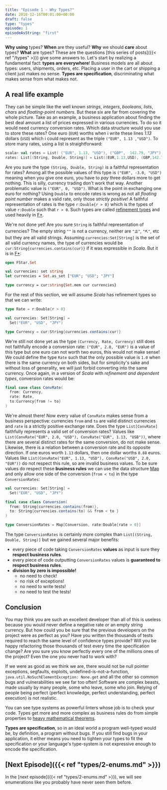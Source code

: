 ```yaml
---
title: "Episode 1 - Why Types?"
date: 2018-12-16T00:01:00+00:00
draft: false
type: "types"
episode: 1
episodeAsString: "first"
---
```


**Why using** types? **When** are they useful? **Why** we should **care** about types? **What** are types? These are the questions [this series of posts]({{< ref "/types" >}}) give some answers to. Let's start by realizing a fundamental fact: **types are everywhere**! Business models are all about types: users, shipments, orders, etc. Placing a user in the cart or shipping a client just makes no sense. **Types are specification**, discriminating what makes sense from what makes not.

## A real life example

They can be simple like the well known *strings*, *integers*, *booleans*, *lists*, *chars* and *floating-point numbers*. But these six are far from covering the whole picture. Take as an example, a business application about finding the best deal amount a list of prices expressed in various currencies. To do so it would need currency conversion rates. Which data structure would you use to store these rates? One euro (`EUR`) worths when i write these lines *1.13* dollars (`USD`) which i could represent as the triple `("EUR", 1.13 ,"USD")`. To store many rates, using a list is straightforward:

```scala
scala> val rates = List( ("EUR", 1.13, "USD"), ("GBP",  142.79, "JPY") )
rates: List[(String, Double, String)] = List((EUR,1.13,USD), (GBP,142.79,JPY))
```

Are you sure the type `(String, Double, String)` is a faithful representation for rates? Among all the possible values of this type is `("EUR", -3.0, "USD")` meaning when you give one euro, you have to *pay* three dollars more to get nothing. This is silly, currency trading don't work that way. Another problematic value is `("EUR", 0, "USD")`. What is the point in exchanging one euro for nothing? Using `Double` to encode rates is wrong as not all *floating point number* makes a valid rate, only those *strictly positive*! A faithful representation of rates is the type `r:Double{r > 0}` which is the types of value `r:Double` such that `r > 0`. Such types are called [refinement types](https://en.wikipedia.org/wiki/Refinement_type) and used heavily in [F*](https://www.fstar-lang.org/).

We're not done yet! Are you sure `String` is faithful representation of currencies? The empty string `""` is not a currency, neither are `"⛱"`, `"⛏"`, etc but they are all valid strings. Assuming `currencies:Set[String]` is the set of all valid currency names, the type of currencies would be `cur:String{currencies.contains(cur)}` if it was expressible in *Scala*. But it is in [F*](https://www.fstar-lang.org/):

```ocaml
open FStar.Set

val currencies: set string
let currencies = Set.as_set ["EUR"; "USD"; "JPY"]

type currency = cur:string{Set.mem cur currencies}
```

For the rest of this section, we will assume *Scala* has refinement types so that we can write:

```scala
type Rate = r:Double{r > 0}

val currencies: Set[String] =
  Set("EUR", "USD", "JPY")

type Currency = cur:String{currencies.contains(cur)}
```

We're still not done yet as the type `(Currency, Rate, Currency)` still does not faithfully encode a conversion rate: `("EUR", 2.0, "EUR")` is a value of this type but one euro can not worth two euros, this would not make sense! We could define the type `Rate` such that the only possible value is `1.0` when there is the same currency on both sides, but for simplicity's sake and without loss of generality, we will just forbid converting into the same currency. Once again, in a version of *Scala* with *refinement and dependent types*, conversion rates would be:

```scala
final case class ConvRate(
  from: Currency,
  rate: Rate,
  to:Currency{from != to}
)
```

We're almost there! Now every value of `ConvRate` makes sense from a business perspective: currencies `from` and `to` are valid distinct currencies and `rate` is a strictly positive exchange rate. Does the type `List[ConvRate]` faithfully represents a valid set of conversion rates? Values like `List(ConvRate("EUR", 2.0, "USD"), ConvRate("EUR", 1.13, "USB"))`, where there are several distinct rates for the same conversion, do not make sense. Likewise, there is a relation between a conversion rate and its opposite direction. If one euros worth `1.13` dollars, then one dollar worths `0.88` euros. Values like `List(ConvRate("EUR", 1.13, "USD"), ConvRate("USD", 2.0, "EUR"))` do not respect this rule, so are invalid business values. To be sure values do respect these **business rules** we can use the data structure [Map](https://www.scala-lang.org/api/2.12.4/scala/collection/immutable/Map.html) and only allow one side of the conversion (`from < to`) in the type `ConversionRates`:

```scala
val currencies: Set[String] =
  Set("EUR", "USD", "JPY")

final case class Conversion(
  from: String{currencies.contains(from)},
  to: String{currencies.contains(to) && from < to }
)

type ConversionRates = Map[Conversion, rate:Double{rate > 0}]
```

The type `ConversionRates` is certainly more complex than `List[(String, Double, String)]` but we gained several major benefits:

- every piece of code taking `ConversionRates` **values** as input is sure they **respect business rules**.
- every piece of code outputting `ConversionRates` values is **guaranteed to respect business rules**.
- **division by zero is impossible!**
  - no need to check!
  - no risk of exceptions!
  - no need to write tests!
  - no need to test the tests!

## Conclusion

You may think you are such an excellent developer than all of this is useless because you would never define a negative rate or an empty string currency. But how could you be sure that the previous developers on the project were as perfect as you? Have you written the thousands of tests required to reach the same level of confidence types provide? Will you be happy refactoring those thousands of test every time the specification change? Are you sure you know perfectly every one of the millions ones of the project? Even the one you never had to work with?

If we were as good as we think we are, there would not be null pointer exceptions, segfaults, exploits, undefined-is-not-a-function, `java.util.NoSuchElementException: None.get` and all the other so common bugs and vulnerabilities we see far too often! Software are complex beasts, made usually by many people, some who leave, some who join. Relying of people being perfect (perfect knowledge, perfect understanding, perfect execution) is not realistic.

You can see type systems as powerful linters whose job is to check your code. Types get more and more complex as business rules do from simple properties to [heavy mathematical theorems](https://homotopytypetheory.org/book/).

**Types are specification**, so in an ideal world a program well-typed would be, by definition, a program without bugs. If you still find bugs in your application, it either means you need to tighten your types to fit the specification or your language's type-system is not expressive enough to encode the specification.

## [Next Episode]({{< ref "types/2-enums.md" >}})

In the [next episode]({{< ref "types/2-enums.md" >}}), we will see enumerations like you probably have never seen them before.